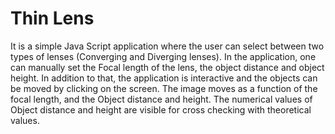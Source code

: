 # Thin Lens

It is a simple Java Script application where the user can select between two types of lenses (Converging and Diverging lenses). In the application, one can manually set the Focal length of the lens, the object distance and object height. In addition to that, the application is interactive and the objects can be moved by clicking on the screen. The image moves as a function of the focal length, and the Object distance and height. The numerical values of Object distance and height are visible for cross checking with theoretical values.

